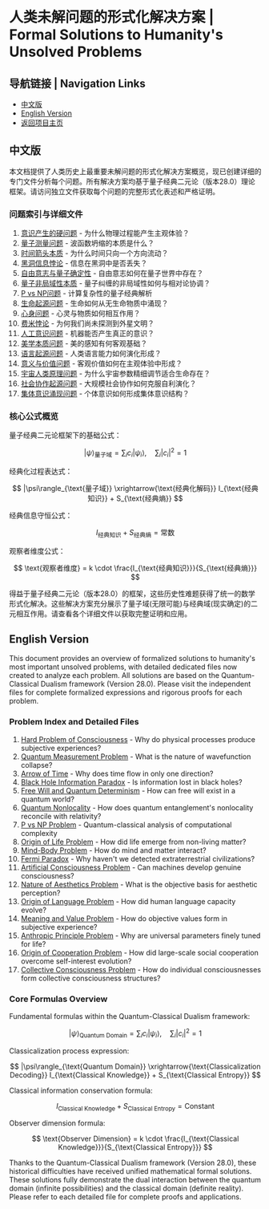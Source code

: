 # 人类未解问题的形式化解决方案 | Formal Solutions to Humanity's Unsolved Problems

## 导航链接 | Navigation Links
- [中文版](#中文版)
- [English Version](#english-version)
- [返回项目主页](../README.md)

## 中文版

本文档提供了人类历史上最重要未解问题的形式化解决方案概览，现已创建详细的专门文件分析每个问题。所有解决方案均基于量子经典二元论（版本28.0）理论框架。请访问独立文件获取每个问题的完整形式化表述和严格证明。

### 问题索引与详细文件

1. [意识产生的硬问题](unsolved_problems/consciousness_hard_problem.md) - 为什么物理过程能产生主观体验？
2. [量子测量问题](unsolved_problems/quantum_measurement_problem.md) - 波函数坍缩的本质是什么？
3. [时间箭头本质](unsolved_problems/arrow_of_time.md) - 为什么时间只向一个方向流动？
4. [黑洞信息悖论](unsolved_problems/black_hole_information_paradox.md) - 信息在黑洞中是否丢失？
5. [自由意志与量子确定性](unsolved_problems/free_will_determinism.md) - 自由意志如何在量子世界中存在？
6. [量子非局域性本质](unsolved_problems/quantum_nonlocality.md) - 量子纠缠的非局域性如何与相对论协调？
7. [P vs NP问题](unsolved_problems/p_vs_np.md) - 计算复杂性的量子经典解析
8. [生命起源问题](unsolved_problems/origin_of_life.md) - 生命如何从无生命物质中涌现？
9. [心身问题](unsolved_problems/mind_body_problem.md) - 心灵与物质如何相互作用？
10. [费米悖论](unsolved_problems/fermi_paradox.md) - 为何我们尚未探测到外星文明？
11. [人工意识问题](unsolved_problems/artificial_consciousness.md) - 机器能否产生真正的意识？
12. [美学本质问题](unsolved_problems/nature_of_aesthetics.md) - 美的感知有何客观基础？
13. [语言起源问题](unsolved_problems/origin_of_language.md) - 人类语言能力如何演化形成？
14. [意义与价值问题](unsolved_problems/meaning_value_problem.md) - 客观价值如何在主观体验中形成？
15. [宇宙人类原理问题](unsolved_problems/anthropic_principle.md) - 为什么宇宙参数精细调节适合生命存在？
16. [社会协作起源问题](unsolved_problems/origin_of_cooperation.md) - 大规模社会协作如何克服自利演化？
17. [集体意识涌现问题](unsolved_problems/collective_consciousness.md) - 个体意识如何形成集体意识结构？

### 核心公式概览

量子经典二元论框架下的基础公式：

$$
|\psi\rangle_{\text{量子域}} = \sum_i c_i|\psi_i\rangle, \quad \sum_i |c_i|^2=1
$$

经典化过程表达式：

$$
|\psi\rangle_{\text{量子域}} \xrightarrow{\text{经典化解码}} I_{\text{经典知识}} + S_{\text{经典熵}}
$$

经典信息守恒公式：

$$
I_{\text{经典知识}} + S_{\text{经典熵}} = \text{常数}
$$

观察者维度公式：

$$
\text{观察者维度} = k \cdot \frac{I_{\text{经典知识}}}{S_{\text{经典熵}}}
$$

得益于量子经典二元论（版本28.0）的框架，这些历史性难题获得了统一的数学形式化解决。这些解决方案充分展示了量子域(无限可能)与经典域(现实确定)的二元相互作用。请查看各个详细文件以获取完整证明和应用。

## English Version

This document provides an overview of formalized solutions to humanity's most important unsolved problems, with detailed dedicated files now created to analyze each problem. All solutions are based on the Quantum-Classical Dualism framework (Version 28.0). Please visit the independent files for complete formalized expressions and rigorous proofs for each problem.

### Problem Index and Detailed Files

1. [Hard Problem of Consciousness](unsolved_problems/consciousness_hard_problem.md) - Why do physical processes produce subjective experiences?
2. [Quantum Measurement Problem](unsolved_problems/quantum_measurement_problem.md) - What is the nature of wavefunction collapse?
3. [Arrow of Time](unsolved_problems/arrow_of_time.md) - Why does time flow in only one direction?
4. [Black Hole Information Paradox](unsolved_problems/black_hole_information_paradox.md) - Is information lost in black holes?
5. [Free Will and Quantum Determinism](unsolved_problems/free_will_determinism.md) - How can free will exist in a quantum world?
6. [Quantum Nonlocality](unsolved_problems/quantum_nonlocality.md) - How does quantum entanglement's nonlocality reconcile with relativity?
7. [P vs NP Problem](unsolved_problems/p_vs_np.md) - Quantum-classical analysis of computational complexity
8. [Origin of Life Problem](unsolved_problems/origin_of_life.md) - How did life emerge from non-living matter?
9. [Mind-Body Problem](unsolved_problems/mind_body_problem.md) - How do mind and matter interact?
10. [Fermi Paradox](unsolved_problems/fermi_paradox.md) - Why haven't we detected extraterrestrial civilizations?
11. [Artificial Consciousness Problem](unsolved_problems/artificial_consciousness.md) - Can machines develop genuine consciousness?
12. [Nature of Aesthetics Problem](unsolved_problems/nature_of_aesthetics.md) - What is the objective basis for aesthetic perception?
13. [Origin of Language Problem](unsolved_problems/origin_of_language.md) - How did human language capacity evolve?
14. [Meaning and Value Problem](unsolved_problems/meaning_value_problem.md) - How do objective values form in subjective experience?
15. [Anthropic Principle Problem](unsolved_problems/anthropic_principle.md) - Why are universal parameters finely tuned for life?
16. [Origin of Cooperation Problem](unsolved_problems/origin_of_cooperation.md) - How did large-scale social cooperation overcome self-interest evolution?
17. [Collective Consciousness Problem](unsolved_problems/collective_consciousness.md) - How do individual consciousnesses form collective consciousness structures?

### Core Formulas Overview

Fundamental formulas within the Quantum-Classical Dualism framework:

$$
|\psi\rangle_{\text{Quantum Domain}} = \sum_i c_i|\psi_i\rangle, \quad \sum_i |c_i|^2=1
$$

Classicalization process expression:

$$
|\psi\rangle_{\text{Quantum Domain}} \xrightarrow{\text{Classicalization Decoding}} I_{\text{Classical Knowledge}} + S_{\text{Classical Entropy}}
$$

Classical information conservation formula:

$$
I_{\text{Classical Knowledge}} + S_{\text{Classical Entropy}} = \text{Constant}
$$

Observer dimension formula:

$$
\text{Observer Dimension} = k \cdot \frac{I_{\text{Classical Knowledge}}}{S_{\text{Classical Entropy}}}
$$

Thanks to the Quantum-Classical Dualism framework (Version 28.0), these historical difficulties have received unified mathematical formal solutions. These solutions fully demonstrate the dual interaction between the quantum domain (infinite possibilities) and the classical domain (definite reality). Please refer to each detailed file for complete proofs and applications.